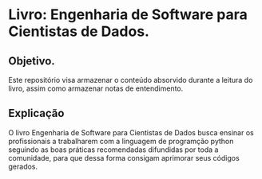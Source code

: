 # Livro: Engenharia de Software para Cientistas de Dados.

## Objetivo.

Este repositório visa armazenar o conteúdo absorvido durante a leitura do livro, assim como armazenar notas de entendimento.

## Explicação

O livro Engenharia de Software para Cientistas de Dados busca ensinar os profissionais a trabalharem com a linguagem de programção python seguindo as boas práticas recomendadas difundidas por toda a comunidade, para que dessa forma consigam aprimorar seus códigos gerados.
